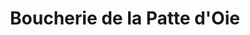 ---
title: "Boucherie de la Patte d'Oie"
url: /croissy-sur-seine/boucherie-de-la-patte-doie/
shop: boucherie
---